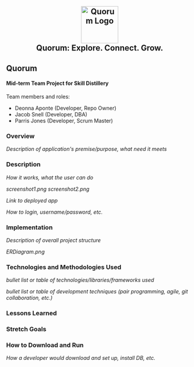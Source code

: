 <h2 align="center">
    <a href="#" target="blank_">
        <img height="100" alt="Quorum Logo" src="https://raw.githubusercontent.com/Deonnaa/MidtermProject/blob/develop/Quorum/src/main/webapp/img/quorum.png"/>
    </a>
    <br>
    Quorum: Explore. Connect. Grow.
</h2>

## Quorum

#### Mid-term Team Project for Skill Distillery
Team members and roles:
* Deonna Aponte (Developer, Repo Owner)
* Jacob Snell (Developer, DBA)
* Parris Jones (Developer, Scrum Master)

### Overview
_Description of application's premise/purpose, what need it meets_

### Description
_How it works, what the user can do_

_screenshot1.png_ _screenshot2.png_

_Link to deployed app_

_How to login, username/password, etc._

### Implementation
_Description of overall project structure_

_ERDiagram.png_

### Technologies and Methodologies Used
_bullet list or table of technologies/libraries/frameworks used_

_bullet list or table of development techniques (pair programming, agile, git collaboration, etc.)_

### Lessons Learned


### Stretch Goals


### How to Download and Run
_How a developer would download and set up, install DB, etc._


